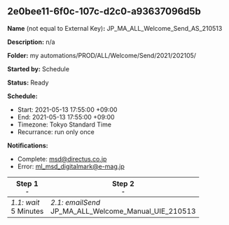 ## 2e0bee11-6f0c-107c-d2c0-a93637096d5b

**Name** (not equal to External Key)**:** JP_MA_ALL_Welcome_Send_AS_210513

**Description:** n/a

**Folder:** my automations/PROD/ALL/Welcome/Send/2021/202105/

**Started by:** Schedule

**Status:** Ready

**Schedule:**

* Start: 2021-05-13 17:55:00 +09:00
* End: 2021-05-13 17:55:00 +09:00
* Timezone: Tokyo Standard Time
* Recurrance: run only once

**Notifications:**

* Complete: msd@directus.co.jp
* Error: ml_msd_digitalmark@e-mag.jp

| Step 1<br>_<small>-</small>_ | Step 2<br>_<small>-</small>_ |
| --- | --- |
| _1.1: wait_<br>5 Minutes | _2.1: emailSend_<br>JP_MA_ALL_Welcome_Manual_UIE_210513 |
